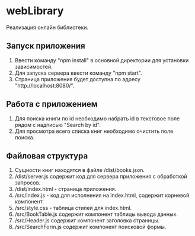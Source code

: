 # webLibrary
Реализация онлайн библиотеки.

## Запуск приложения
1. Ввести команду "npm install" в основной директории для установки зависимостей.
2. Для запуска сервера ввести команду "npm start".
3. Страница приложения будет доступна по адресу "http://localhost:8080/".

## Работа с приложением
1. Для поиска книги по id необходимо набрать id в текстовое поле рядом с надписью "Search by id".
2. Для просмотра всего списка книг необходимо очистить поле поиска.

## Файловая структура
1. Сущности книг находятся в файле /dist/books.json.
2. /dist/server.js содержит код для сервера приложения с обработкой запросов.
3. /dist/index.html - страница приложения.
4. /src/index.js - код для исполнения на index.html, содержит корневой компонент.
5. /src/style.css - таблица стилей для index.html.
6. /src/BookTable.js содержит компонент таблицы вывода данных.
7. /src/Header.js содержит компонент заголовка страницы.
8. /src/SearchForm.js содержит компонент поисковой формы.